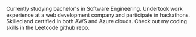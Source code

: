 Currently studying bachelor's in Software Engineering. Undertook work experience at a web development company and participate in hackathons. Skilled and certified in both AWS and Azure clouds. Check out my coding skills in the Leetcode github repo.
